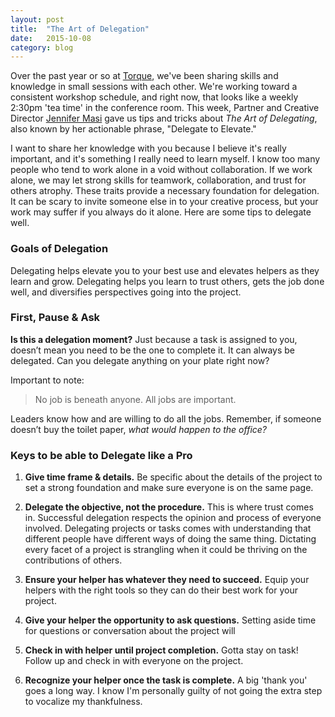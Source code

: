 ```yaml
---
layout: post
title:  "The Art of Delegation"
date:   2015-10-08
category: blog
---
```


Over the past year or so at [Torque](http://torque.digital), we've been sharing skills and knowledge in small sessions with each other. We're working toward a consistent workshop schedule, and right now, that looks like a weekly 2:30pm 'tea time' in the conference room. This week, Partner and Creative Director [Jennifer Masi](http://torque.digital/team/jennifer-masi) gave us tips and tricks about *The Art of Delegating*, also known by her actionable phrase, "Delegate to Elevate." 

I want to share her knowledge with you because I believe it's really important, and it's something I really need to learn myself. I know too many people who tend to work alone in a void without collaboration. If we work alone, we may let strong skills for teamwork, collaboration, and trust for others atrophy. These traits provide a necessary foundation for delegation. It can be scary to invite someone else in to your creative process, but your work may suffer if you always do it alone. Here are some tips to delegate well.

### Goals of Delegation
Delegating helps elevate you to your best use and elevates helpers as they learn and grow. Delegating helps you learn to trust others, gets the job done well, and diversifies perspectives going into the project.

### First, Pause & Ask
**Is this a delegation moment?** Just because a task is assigned to you, doesn’t mean you need to be the one to complete it. It can always be delegated. Can you delegate anything on your plate right now?


Important to note:

> No job is beneath anyone. All jobs are important.

Leaders know how and are willing to do all the jobs. Remember, if someone doesn’t buy the toilet paper, *what would happen to the office?*


### Keys to be able to Delegate like a Pro 
1. **Give time frame & details.** Be specific about the details of the project to set a strong foundation and make sure everyone is on the same page.

2. **Delegate the objective, not the procedure.** This is where trust comes in. Successful delegation respects the opinion and process of everyone involved. Delegating projects or tasks comes with understanding that different people have different ways of doing the same thing. Dictating every facet of a project is strangling when it could be thriving on the contributions of others.

3. **Ensure your helper has whatever they need to succeed.** Equip your helpers with the right tools so they can do their best work for your project.

4. **Give your helper the opportunity to ask questions.** Setting aside time for questions or conversation about the project will  

5. **Check in with helper until project completion.** Gotta stay on task! Follow up and check in with everyone on the project.

6. **Recognize your helper once the task is complete.** A big 'thank you' goes a long way. I know I'm personally guilty of not going the extra step to vocalize my thankfulness. 